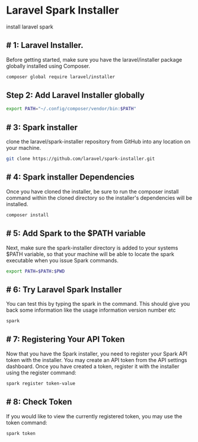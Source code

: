 # Laravel Spark Installer
install laravel spark

## # 1: Laravel Installer.
 Before getting started, make sure you have the laravel/installer package globally installed using Composer.
```bash
composer global require laravel/installer
```

## Step 2: Add Laravel Installer globally
```bash
export PATH="~/.config/composer/vendor/bin:$PATH"
```

## # 3: Spark installer
clone the laravel/spark-installer repository from GitHub into any location on your machine.
```bash
git clone https://github.com/laravel/spark-installer.git
```

## # 4: Spark installer Dependencies
Once you have cloned the installer, be sure to run the composer install command within the cloned directory so the installer's dependencies will be installed.
```bash
composer install
```

## # 5: Add Spark to the $PATH variable
Next, make sure the spark-installer directory is added to your systems $PATH variable, so that your machine will be able to locate the spark executable when you issue Spark commands.
```bash
export PATH=$PATH:$PWD 
```

## # 6: Try Laravel Spark Installer
You can test this by typing  the spark in the command. This should give you back some information like the usage information version number etc
```bash
spark
```

## # 7: Registering Your API Token
Now that you have the Spark installer, you need to register your Spark API token with the installer. You may create an API token from the API settings dashboard. Once you have created a token, register it with the installer using the register command:
```bash
spark register token-value
```

## # 8: Check Token
If you would like to view the currently registered token, you may use the token command:
```bash
spark token
```
